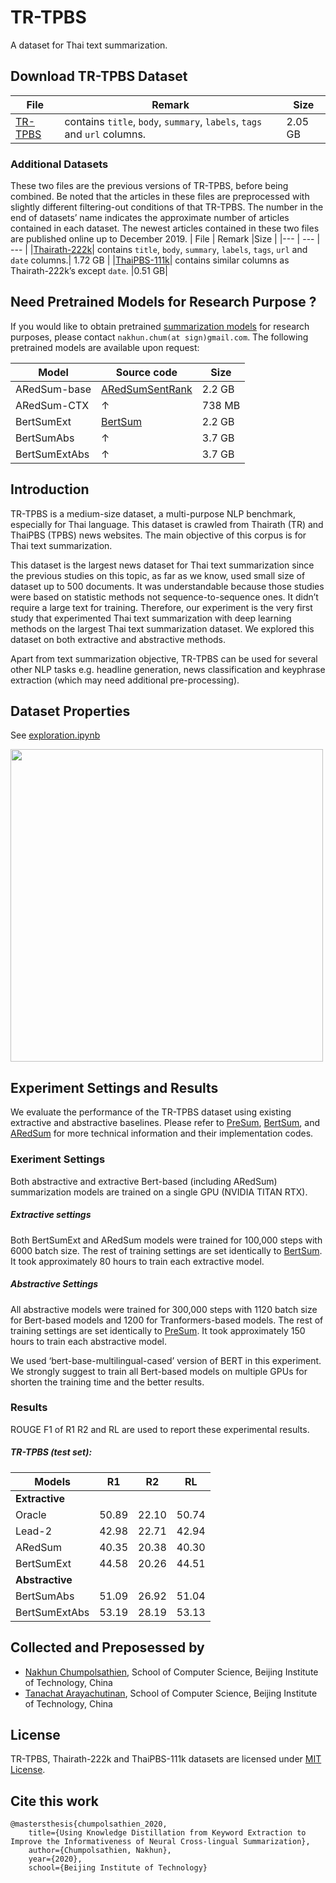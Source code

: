 # TR-TPBS
A dataset for Thai text summarization.

## Download TR-TPBS Dataset
| File | Remark |Size |
|--- |  --- | --- |
|[TR-TPBS](https://docs.google.com/forms/d/e/1FAIpQLSepG5NFdsxbidsoLiXIToW9PCBMqT0WywISMBjtugJiA5nTYw/viewform?usp=sf_link)| contains `title`,	`body`,	`summary`,	`labels`,	`tags` and `url` columns.| 2.05 GB |

### Additional Datasets
These two files are the previous versions of TR-TPBS, before being combined. Be noted that the articles in these files are preprocessed with slightly different filtering-out conditions of that TR-TPBS. The number in the end of datasets’ name indicates the approximate number of articles contained in each dataset. The newest articles contained in these two files are published online up to December 2019.
| File | Remark |Size |
|--- |  --- | --- |
|[Thairath-222k](https://docs.google.com/forms/d/e/1FAIpQLSdy23SSMuUn46sFPqELyn-BoiYvLbg_JG5-5KkwbJiWTV2PaA/viewform?usp=sf_link)| contains `title`,	`body`,	`summary`,	`labels`,	`tags`,	`url` and `date` columns.| 1.72 GB |
|[ThaiPBS-111k](https://docs.google.com/forms/d/e/1FAIpQLSfai0uEXTyFqkqwVzm31fvyqduCZJZy6iVRbXflTS-KLBRPCw/viewform?usp=sf_link)| contains similar columns as Thairath-222k’s except `date`. |0.51 GB| 

## Need Pretrained Models for Research Purpose ? 
If you would like to obtain pretrained [summarization models](https://github.com/nakhunchumpolsathien/TR-TPBS/#tr-tpbs-test-set) for research purposes, please contact `nakhun.chum(at sign)gmail.com`. The following pretrained models are available upon request:

| Model | Source code |Size |
| --- | --- | --- |
|ARedSum-base| [ARedSumSentRank](https://github.com/kepingbi/ARedSumSentRank)|2.2 GB|
|ARedSum-CTX| ↑ |738 MB|
|BertSumExt|[BertSum](https://github.com/nlpyang/PreSumm)|2.2 GB|
|BertSumAbs| ↑|3.7 GB|
|BertSumExtAbs|↑ |3.7 GB|

## Introduction
TR-TPBS is a medium-size dataset, a multi-purpose NLP benchmark, especially for Thai language. This dataset is crawled from Thairath (TR) and ThaiPBS (TPBS) news websites. The main objective of this corpus is for Thai text summarization.

This dataset is the largest news dataset for Thai text summarization since the previous studies on this topic, as far as we know, used small size of dataset up to 500 documents. It was understandable because those studies were based on statistic methods not sequence-to-sequence ones. It didn’t require a large text for training. Therefore, our experiment is the very first study that experimented Thai text summarization with deep learning methods on the largest Thai text summarization dataset. We explored this dataset on both extractive and abstractive methods. 

Apart from text summarization objective, TR-TPBS can be used for several other NLP tasks e.g. headline generation, news classification and keyphrase extraction (which may need additional pre-processing). 

## Dataset Properties 
See [exploration.ipynb](https://github.com/nakhunchumpolsathien/TR-TPBS/blob/master/exploration.ipynb)

<img src="abs_level.png" width="500" /><img>
## Experiment Settings and Results
We evaluate the performance of the TR-TPBS dataset using existing extractive and abstractive baselines. 
Please refer to [PreSum](https://arxiv.org/pdf/1908.08345.pdf), [BertSum](https://arxiv.org/pdf/1903.10318.pdf), and [ARedSum](https://arxiv.org/pdf/2004.06176.pdf) for more technical information and their implementation codes. 
### Exeriment Settings
Both abstractive and extractive Bert-based (including ARedSum) summarization models are trained on a single GPU (NVIDIA TITAN RTX).
##### Extractive settings
Both BertSumExt and ARedSum models were trained for 100,000 steps with 6000 batch size. The rest of training settings are set identically to [BertSum](https://github.com/nlpyang/BertSum#model-training). It took approximately 80 hours to train each extractive model.
##### Abstractive Settings
All abstractive models were trained for 300,000 steps with 1120 batch size for Bert-based models and 1200 for Tranformers-based models. The rest of training settings are set identically to [PreSum](https://github.com/nlpyang/PreSumm#bertabs). It took approximately 150 hours to train each abstractive model.

We used ‘bert-base-multilingual-cased’ version of BERT in this experiment. We strongly suggest to train all Bert-based models on multiple GPUs for shorten the training time and the better results.

### Results
ROUGE F1 of R1 R2 and RL are used to report these experimental results. 

##### TR-TPBS (test set): 

| Models | R1 | R2 | RL |
|--- | --- | --- | --- |
|**Extractive**| | | |
|Oracle |50.89|22.10|50.74|
|Lead-2 |42.98|22.71|42.94|
|ARedSum |40.35|20.38|40.30|
|BertSumExt |44.58|20.26|44.51|
| **Abstractive**| | | |
|BertSumAbs|51.09|26.92|51.04| 
|BertSumExtAbs|53.19|28.19|53.13|

## Collected and Preposessed by 
- [Nakhun Chumpolsathien](https://github.com/nakhunchumpolsathien), School of Computer Science, Beijing Institute of Technology, China
- [Tanachat Arayachutinan](https://github.com/caramelWaffle), School of Computer Science, Beijing Institute of Technology, China

## License 
TR-TPBS, Thairath-222k and ThaiPBS-111k datasets are licensed under [MIT License](https://github.com/nakhunchumpolsathien/TR-TPBS/blob/master/LICENSE). 

## Cite this work
```
@mastersthesis{chumpolsathien_2020, 
    title={Using Knowledge Distillation from Keyword Extraction to Improve the Informativeness of Neural Cross-lingual Summarization},
    author={Chumpolsathien, Nakhun}, 
    year={2020}, 
    school={Beijing Institute of Technology}
```
